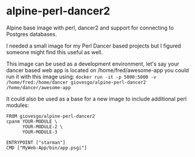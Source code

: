 # alpine-perl-dancer2
Alpine base image with perl, dancer2 and support for connecting to Postgres databases.

I needed a small image for my Perl Dancer based projects but I figured someone might find this useful as well.

This image can be used as a development environment, let's say your dancer based web app is located on /home/fred/awesome-app
you could run it with this image using:
```docker run -it -p 5000:5000 -v /home/fred:/home/dancer giovesgo/alpine-perl-dancer2 /home/dancer/awesome-app ```

It could also be used as a base for a new image to include additional perl modules:
```
FROM giovesgo/alpine-perl-dancer2
cpanm YOUR-MODULE \
      YOUR-MODULE-2 \
      YOUR-MODULE-3
      
ENTRYPOINT ["starman"]
CMD ["MyWeb-App/bin/app.psgi"]
```

